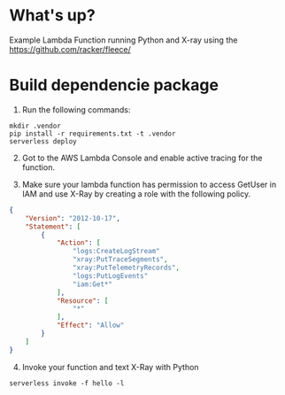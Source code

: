 # What's up?
Example Lambda Function running Python and X-ray using the https://github.com/racker/fleece/ 

# Build dependencie package
1. Run the following commands:
```
mkdir .vendor
pip install -r requirements.txt -t .vendor
serverless deploy
```
2. Got to the AWS Lambda Console and enable active tracing for the function.

3. Make sure your lambda function has permission to access GetUser in IAM and use X-Ray by creating a role with the following policy.
```json
{
    "Version": "2012-10-17",
    "Statement": [
        {
            "Action": [
                "logs:CreateLogStream"
                "xray:PutTraceSegments",
                "xray:PutTelemetryRecords",
                "logs:PutLogEvents"
                "iam:Get*"
            ],
            "Resource": [
                "*"
            ],
            "Effect": "Allow"
        }
    ]
}
```

4. Invoke your function and text X-Ray with Python
```
serverless invoke -f hello -l
```
